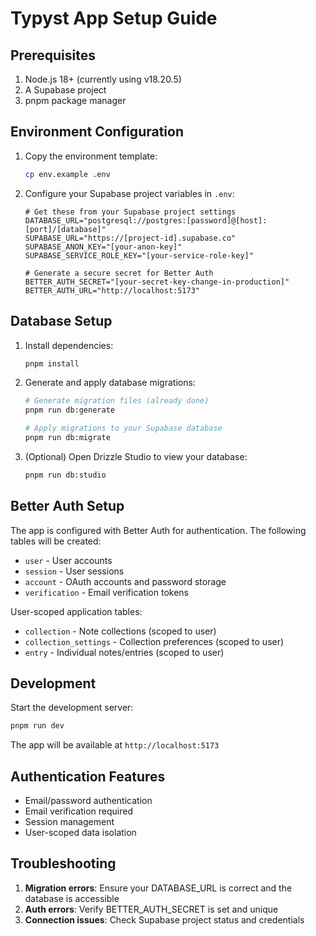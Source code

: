 # Typyst App Setup Guide

## Prerequisites

1. Node.js 18+ (currently using v18.20.5)
2. A Supabase project
3. pnpm package manager

## Environment Configuration

1. Copy the environment template:
   ```bash
   cp env.example .env
   ```

2. Configure your Supabase project variables in `.env`:
   ```env
   # Get these from your Supabase project settings
   DATABASE_URL="postgresql://postgres:[password]@[host]:[port]/[database]"
   SUPABASE_URL="https://[project-id].supabase.co"
   SUPABASE_ANON_KEY="[your-anon-key]"
   SUPABASE_SERVICE_ROLE_KEY="[your-service-role-key]"
   
   # Generate a secure secret for Better Auth
   BETTER_AUTH_SECRET="[your-secret-key-change-in-production]"
   BETTER_AUTH_URL="http://localhost:5173"
   ```

## Database Setup

1. Install dependencies:
   ```bash
   pnpm install
   ```

2. Generate and apply database migrations:
   ```bash
   # Generate migration files (already done)
   pnpm run db:generate
   
   # Apply migrations to your Supabase database
   pnpm run db:migrate
   ```

3. (Optional) Open Drizzle Studio to view your database:
   ```bash
   pnpm run db:studio
   ```

## Better Auth Setup

The app is configured with Better Auth for authentication. The following tables will be created:

- `user` - User accounts
- `session` - User sessions
- `account` - OAuth accounts and password storage
- `verification` - Email verification tokens

User-scoped application tables:
- `collection` - Note collections (scoped to user)
- `collection_settings` - Collection preferences (scoped to user)
- `entry` - Individual notes/entries (scoped to user)

## Development

Start the development server:
```bash
pnpm run dev
```

The app will be available at `http://localhost:5173`

## Authentication Features

- Email/password authentication
- Email verification required
- Session management
- User-scoped data isolation

## Troubleshooting

1. **Migration errors**: Ensure your DATABASE_URL is correct and the database is accessible
2. **Auth errors**: Verify BETTER_AUTH_SECRET is set and unique
3. **Connection issues**: Check Supabase project status and credentials 